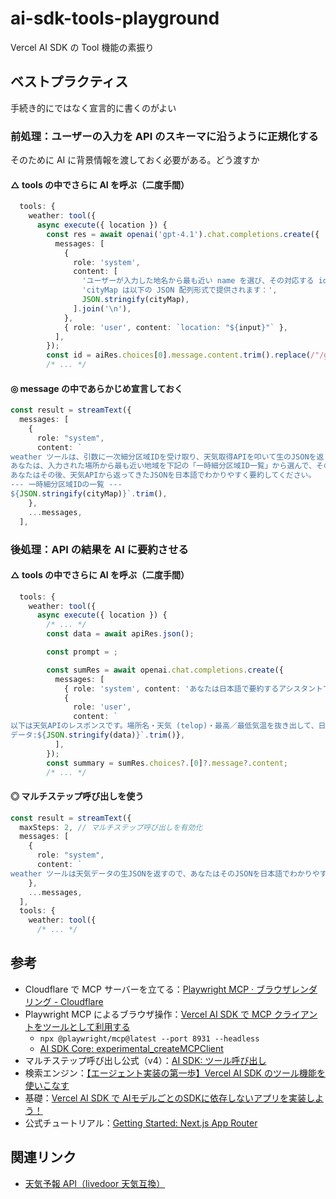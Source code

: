 # ai-sdk-tools-playground

Vercel AI SDK の Tool 機能の素振り

## ベストプラクティス

手続き的にではなく宣言的に書くのがよい

### 前処理：ユーザーの入力を API のスキーマに沿うように正規化する

そのために AI に背景情報を渡しておく必要がある。どう渡すか

#### △ tools の中でさらに AI を呼ぶ（二度手間）

```typescript
  tools: {
    weather: tool({
      async execute({ location }) {
        const res = await openai('gpt-4.1').chat.completions.create({
          messages: [
            {
              role: 'system',
              content: [
                'ユーザーが入力した地名から最も近い name を選び、その対応する id を文字列で返してください。',
                'cityMap は以下の JSON 配列形式で提供されます：',
                JSON.stringify(cityMap),
              ].join('\n'),
            },
            { role: 'user', content: `location: "${input}"` },
          ],
        });
        const id = aiRes.choices[0].message.content.trim().replace(/"/g, '');
        /* ... */
```

#### ◎ message の中であらかじめ宣言しておく

```typescript
const result = streamText({
  messages: [
    {
      role: "system",
      content: `
weather ツールは、引数に一次細分区域IDを受け取り、天気取得APIを叩いて生のJSONを返します。
あなたは、入力された場所から最も近い地域を下記の「一時細分区域ID一覧」から選んで、そのIDを指定して weather ツールを呼んでください。
あなたはその後、天気APIから返ってきたJSONを日本語でわかりやすく要約してください。
--- 一時細分区域IDの一覧 ---
${JSON.stringify(cityMap)}`.trim(),
    },
    ...messages,
  ],
```

### 後処理：API の結果を AI に要約させる

#### △ tools の中でさらに AI を呼ぶ（二度手間）

```typescript
  tools: {
    weather: tool({
      async execute({ location }) {
        /* ... */
        const data = await apiRes.json();

        const prompt = ;

        const sumRes = await openai.chat.completions.create({
          messages: [
            { role: 'system', content: 'あなたは日本語で要約するアシスタントです。' },
            {
              role: 'user', 
              content: `
以下は天気APIのレスポンスです。場所名・天気 (telop)・最高／最低気温を抜き出して、日本語で手短に要約してください。
データ:${JSON.stringify(data)}`.trim()},
          ],
        });
        const summary = sumRes.choices?.[0]?.message?.content;
        /* ... */
```

#### ◎ マルチステップ呼び出しを使う

```typescript
const result = streamText({
  maxSteps: 2, // マルチステップ呼び出しを有効化
  messages: [
    {
      role: "system",
      content: `
weather ツールは天気データの生JSONを返すので、あなたはそのJSONを日本語でわかりやすく要約してください。`
    },
    ...messages,
  ],
  tools: {
    weather: tool({
      /* ... */
```

## 参考

- Cloudflare で MCP サーバーを立てる：[Playwright MCP · ブラウザレンダリング - Cloudflare](https://developers.cloudflare.com/browser-rendering/platform/playwright-mcp/)
- Playwright MCP によるブラウザ操作：[Vercel AI SDK で MCP クライアントをツールとして利用する](https://azukiazusa.dev/blog/vercel-ai-sdk-mcp-client/#mcp-%E3%82%AF%E3%83%A9%E3%82%A4%E3%82%A2%E3%83%B3%E3%83%88%E3%81%AE%E4%BD%9C%E6%88%90)
  - `npx @playwright/mcp@latest --port 8931 --headless`
  - [AI SDK Core: experimental_createMCPClient](https://v4.ai-sdk.dev/docs/reference/ai-sdk-core/create-mcp-client)
- マルチステップ呼び出し公式（v4）：[AI SDK: ツール呼び出し](https://v4.ai-sdk.dev/docs/ai-sdk-core/tools-and-tool-calling#multi-step-calls-using-maxsteps)
- 検索エンジン：[【エージェント実装の第一歩】Vercel AI SDK のツール機能を使いこなす](https://zenn.dev/kikagaku/articles/14b51ea07b46c6)
- 基礎：[Vercel AI SDK で AIモデルごとのSDKに依存しないアプリを実装しよう！](https://zenn.dev/nomhiro/articles/poc-vercel-ai-sdk)
- 公式チュートリアル：[Getting Started: Next.js App Router](https://ai-sdk.dev/docs/getting-started/nextjs-app-router)

## 関連リンク

- [天気予報 API（livedoor 天気互換）](https://weather.tsukumijima.net/)
